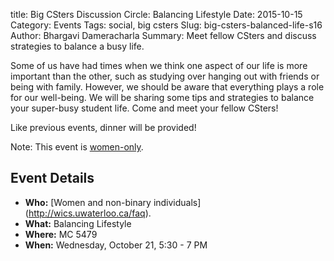 title: Big CSters Discussion Circle: Balancing Lifestyle
Date: 2015-10-15
Category: Events
Tags: social, big csters
Slug: big-csters-balanced-life-s16
Author: Bhargavi Dameracharla
Summary: Meet fellow CSters and discuss strategies to balance a busy life.

Some of us have had times when we think one aspect of our life is more
important than the other, such as studying over hanging out with friends
or being with family. However, we should be aware that everything plays a
role for our well-being. We will be sharing some tips and strategies to
balance your super-busy student life. Come and meet your fellow CSters!

Like previous events, dinner will be provided!

Note: This event is [women-only](http://wics.uwaterloo.ca/faq).

## Event Details ##

+ **Who:** [Women and non-binary individuals] (http://wics.uwaterloo.ca/faq).
+ **What:** Balancing Lifestyle
+ **Where:** MC 5479
+ **When:** Wednesday, October 21, 5:30 - 7 PM
